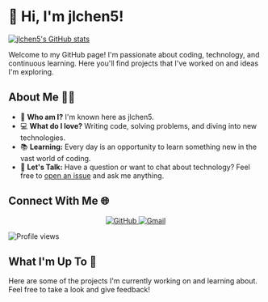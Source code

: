 # 👋 Hi, I'm jlchen5!

[![jlchen5's GitHub stats](https://github-readme-stats.vercel.app/api?username=jlchen5&show_icons=true&theme=dark&bg_color=000&title_color=fff&text_color=fff)](https://github.com/jlchen5)

Welcome to my GitHub page! I'm passionate about coding, technology, and continuous learning. Here you'll find projects that I've worked on and ideas I'm exploring.

## About Me 🙋‍♂️

- 🧑 **Who am I?** I'm known here as jlchen5.
- 💻 **What do I love?** Writing code, solving problems, and diving into new technologies.
- 📚 **Learning:** Every day is an opportunity to learn something new in the vast world of coding.
- 💬 **Let's Talk:** Have a question or want to chat about technology? Feel free to [open an issue](https://github.com/jlchen5/jlchen5/issues) and ask me anything.

## Connect With Me 🌐

<div align="center">
  <a href="https://github.com/jlchen5">
    <img src="https://img.shields.io/badge/-GitHub-000?style=flat&logo=GitHub&logoColor=white" alt="GitHub">
  </a>
  <a href="mailto:1314charlie@gmail.com">
    <img src="https://img.shields.io/badge/-Gmail-c14438?style=flat&logo=Gmail&logoColor=white" alt="Gmail">
  </a>
</div>

![Profile views](https://komarev.com/ghpvc/?username=jlchen5&color=brightgreen)

## What I'm Up To 🔨

Here are some of the projects I'm currently working on and learning about. Feel free to take a look and give feedback!

 

